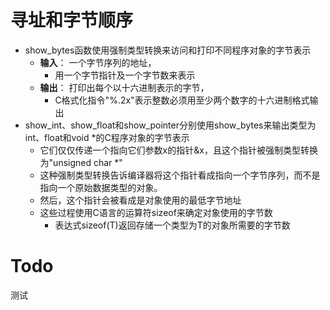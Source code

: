# 寻址和字节顺序
- show_bytes函数使用强制类型转换来访问和打印不同程序对象的字节表示
  -  **输入**： 一个字节序列的地址，
     -  用一个字节指针及一个字节数来表示
  -  **输出**： 打印出每个以十六进制表示的字节，
     -  C格式化指令"%.2x"表示整数必须用至少两个数字的十六进制格式输出
- show_int、show_float和show_pointer分别使用show_bytes来输出类型为int、float和void *的C程序对象的字节表示
  - 它们仅仅传递一个指向它们参数x的指针&x，且这个指针被强制类型转换为"unsigned char *"
  - 这种强制类型转换告诉编译器将这个指针看成指向一个字节序列，而不是指向一个原始数据类型的对象。
  - 然后，这个指针会被看成是对象使用的最低字节地址
  - 这些过程使用C语言的运算符sizeof来确定对象使用的字节数
    - 表达式sizeof(T)返回存储一个类型为T的对象所需要的字节数   
  
# Todo
测试
